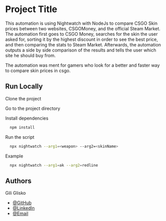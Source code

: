 
# Project Title

This automation is using Nightwatch with NodeJs to compare CSGO Skin prices between two websites, CSGOMoney, and the official Steam Market. 
The automation first goes to CSGO Money, searches for the skin the user asked for, sorting it by the highest discount in order to see the best price, and then comparing the stats to Steam Market. Afterwards, the automation outputs a side by side comparison of the results and tells the user which site he should buy from.

The automation was ment for gamers who look for a better and faster way to compare skin prices in csgo.

## Run Locally

Clone the project

Go to the project directory

Install dependencies

```bash
  npm install
```
Run the script

```bash
  npx nightwatch --arg1=<weapon> --arg2=<skinName>
```
Example

```bash
  npx nightwatch --arg1=ak --arg2=redline
```


## Authors
Gili Glisko
- [@GitHub](https://github.com/giliglisko)
- [@LinkedIn](https://www.linkedin.com/in/gili-glisko-49b718272/)
- [@Email](MAILTO:giliglisko1@gmail.com)


